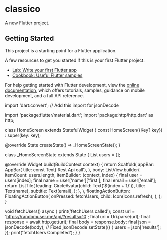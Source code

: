 # classico

A new Flutter project.

## Getting Started

This project is a starting point for a Flutter application.

A few resources to get you started if this is your first Flutter project:

- [Lab: Write your first Flutter app](https://docs.flutter.dev/get-started/codelab)
- [Cookbook: Useful Flutter samples](https://docs.flutter.dev/cookbook)

For help getting started with Flutter development, view the
[online documentation](https://docs.flutter.dev/), which offers tutorials,
samples, guidance on mobile development, and a full API reference.

import 'dart:convert'; // Add this import for jsonDecode

import 'package:flutter/material.dart';
import 'package:http/http.dart' as http;

class HomeScreen extends StatefulWidget {
const HomeScreen({Key? key}) : super(key: key);

@override
State<HomeScreen> createState() => \_HomeScreenState();
}

class \_HomeScreenState extends State<HomeScreen> {
List<dynamic> users = [];

@override
Widget build(BuildContext context) {
return Scaffold(
appBar: AppBar(
title: const Text('Rest Api call'),
),
body: ListView.builder(
itemCount: users.length,
itemBuilder: (context, index) {
final user = users[index];
final name = user['name']['first'];
final email = user['email'];
return ListTile(
leading: CircleAvatar(child: Text('${index + 1}')),
title: Text(name),
subtitle: Text(email),
);
},
),
floatingActionButton: FloatingActionButton(
onPressed: fetchUsers,
child: Icon(Icons.refresh),
),
);
}

void fetchUsers() async {
print('fetchUsers called');
const url = 'https://randomuser.me/api/?results=10';
final uri = Uri.parse(url);
final response = await http.get(uri);
final body = response.body;
final json = jsonDecode(body); // Fixed jsonDecode
setState(() {
users = json['results'];
});
print('fetchUsers Completed');
}
}
